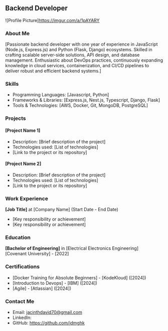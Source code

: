 
## Backend Developer

![Profile Picture]<https://imgur.com/a/1pAYARY>

### About Me
[Passionate backend developer with one year of experience in JavaScript (Node.js, Express.js) and Python (Flask, Django) ecosystems. Skilled in crafting scalable server-side solutions, API design, and database management. Enthusiastic about DevOps practices, continuously expanding knowledge in cloud services, containerization, and CI/CD pipelines to deliver robust and efficient backend systems.]

### Skills
- Programming Languages: [Javascript, Python]
- Frameworks & Libraries: [Express.js, Nest.js, Typescript, Django, Flask]
- Tools & Technologies: [AWS, Docker, Git, MongoDB, PostgreSQL]

### Projects
#### [Project Name 1]
- Description: [Brief description of the project]
- Technologies used: [List of technologies]
- [Link to the project or its repository]

#### [Project Name 2]
- Description: [Brief description of the project]
- Technologies used: [List of technologies]
- [Link to the project or its repository]

### Work Experience
**[Job Title]** at [Company Name] (Start Date - End Date)
- [Key responsibility or achievement]
- [Key responsibility or achievement]

### Education
**[Bachelor of Engineering]** in [Electrical Electronics Engineering]  
[Covenant University] - [2022]

### Certifications
- [Docker Training for Absolute Beginners] - [KodeKloud] ([2024])
- [Introduction to Devops] - [IBM] ([2024])
- [Agile] - [Atlassian] ([2024])

### Contact Me
- Email: <jacinthdavid70@gmail.com>
- LinkedIn: <Your LinkedIn profile URL>
- GitHub: <https://github.com/jdmghk>

